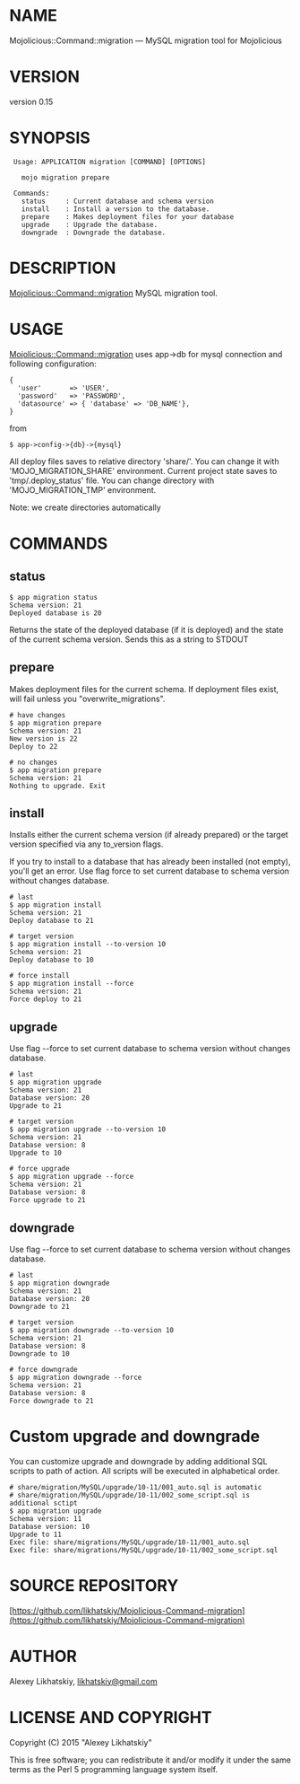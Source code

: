 # NAME

Mojolicious::Command::migration — MySQL migration tool for Mojolicious

# VERSION

version 0.15

# SYNOPSIS

     Usage: APPLICATION migration [COMMAND] [OPTIONS]
    
       mojo migration prepare
     
     Commands:
       status     : Current database and schema version
       install    : Install a version to the database.
       prepare    : Makes deployment files for your database
       upgrade    : Upgrade the database.
       downgrade  : Downgrade the database.
    

# DESCRIPTION

[Mojolicious::Command::migration](https://metacpan.org/pod/Mojolicious::Command::migration) MySQL migration tool.

# USAGE

[Mojolicious::Command::migration](https://metacpan.org/pod/Mojolicious::Command::migration) uses app->db for mysql connection and following configuration:

    {
      'user'       => 'USER',
      'password'   => 'PASSWORD',
      'datasource' => { 'database' => 'DB_NAME'},
    }

from

    $ app->config->{db}->{mysql}

All deploy files saves to relative directory 'share/'. You can change it with 'MOJO\_MIGRATION\_SHARE' environment.
Current project state saves to 'tmp/.deploy\_status' file. You can change directory with 'MOJO\_MIGRATION\_TMP' environment.

Note: we create directories automatically

# COMMANDS

## status

    $ app migration status
    Schema version: 21
    Deployed database is 20

Returns the state of the deployed database (if it is deployed) and the state of the current schema version. Sends this as a string to STDOUT

## prepare

Makes deployment files for the current schema. If deployment files exist, will fail unless you "overwrite\_migrations".

    # have changes
    $ app migration prepare
    Schema version: 21
    New version is 22
    Deploy to 22
    
    # no changes
    $ app migration prepare
    Schema version: 21
    Nothing to upgrade. Exit

## install

Installs either the current schema version (if already prepared) or the target version specified via any to\_version flags.

If you try to install to a database that has already been installed (not empty), you'll get an error. Use flag force to set current database to schema version without changes database.

    # last
    $ app migration install
    Schema version: 21
    Deploy database to 21
    
    # target version
    $ app migration install --to-version 10
    Schema version: 21
    Deploy database to 10

    # force install
    $ app migration install --force
    Schema version: 21
    Force deploy to 21

## upgrade

Use flag --force to set current database to schema version without changes database.

    # last
    $ app migration upgrade
    Schema version: 21
    Database version: 20
    Upgrade to 21
    
    # target version
    $ app migration upgrade --to-version 10
    Schema version: 21
    Database version: 8
    Upgrade to 10

    # force upgrade
    $ app migration upgrade --force
    Schema version: 21
    Database version: 8
    Force upgrade to 21

## downgrade

Use flag --force to set current database to schema version without changes database.

    # last
    $ app migration downgrade
    Schema version: 21
    Database version: 20
    Downgrade to 21
    
    # target version
    $ app migration downgrade --to-version 10
    Schema version: 21
    Database version: 8
    Downgrade to 10

    # force downgrade
    $ app migration downgrade --force
    Schema version: 21
    Database version: 8
    Force downgrade to 21

# Custom upgrade and downgrade

You can customize upgrade and downgrade by adding additional SQL scripts to path of action. All scripts will be executed in alphabetical order.

    # share/migration/MySQL/upgrade/10-11/001_auto.sql is automatic
    # share/migration/MySQL/upgrade/10-11/002_some_script.sql is additional sctipt
    $ app migration upgrade
    Schema version: 11
    Database version: 10
    Upgrade to 11
    Exec file: share/migrations/MySQL/upgrade/10-11/001_auto.sql
    Exec file: share/migrations/MySQL/upgrade/10-11/002_some_script.sql

# SOURCE REPOSITORY

[https://github.com/likhatskiy/Mojolicious-Command-migration](https://github.com/likhatskiy/Mojolicious-Command-migration)

# AUTHOR

Alexey Likhatskiy, <likhatskiy@gmail.com>

# LICENSE AND COPYRIGHT

Copyright (C) 2015 "Alexey Likhatskiy"

This is free software; you can redistribute it and/or modify it under the same terms as the Perl 5 programming language system itself.
